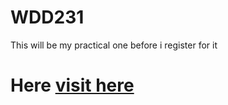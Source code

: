 # WDD231
This will be my practical one before i register for it

# Here [visit here](https://wdd231.netlify.app)
